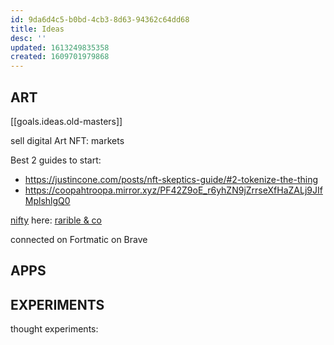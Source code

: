 ```yaml
---
id: 9da6d4c5-b0bd-4cb3-8d63-94362c64dd68
title: Ideas
desc: ''
updated: 1613249835358
created: 1609701979868
---
```


## ART
[[goals.ideas.old-masters]]

sell digital Art NFT: markets

Best 2 guides to start:
* https://justincone.com/posts/nft-skeptics-guide/#2-tokenize-the-thing
* https://coopahtroopa.mirror.xyz/PF42Z9oE_r6yhZN9jZrrseXfHaZALj9JIfMplshlgQ0

[nifty](https://niftygateway.com/become-creator)
here:
[rarible & co](https://justincone.com/posts/nft-skeptics-guide/#3-choose-a-minting-platform:~:text=Here%20are%20some%20popular%20NFT%20minting%20platforms%20with%20low%20learning%20curves%3A)

 connected on Fortmatic on Brave


## APPS

## EXPERIMENTS

thought experiments:

